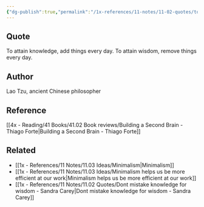 ```yaml
---
{"dg-publish":true,"permalink":"/1x-references/11-notes/11-02-quotes/to-attain-knowledge-add-things-every-day-to-attain-wisdom-remove-things-every-day-lao-tzu/","title":"To attain knowledge, add things every day. To attain wisdom, remove things every day - Lao Tzu"}
---
```



## Quote
To attain knowledge, add things every day. To attain wisdom, remove things every day.


## Author
Lao Tzu, ancient Chinese philosopher

## Reference
[[4x - Reading/41 Books/41.02 Book reviews/Building a Second Brain - Thiago Forte\|Building a Second Brain - Thiago Forte]]

## Related
- [[1x - References/11 Notes/11.03 Ideas/Minimalism\|Minimalism]]
- [[1x - References/11 Notes/11.03 Ideas/Minimalism helps us be more efficient at our work\|Minimalism helps us be more efficient at our work]]
- [[1x - References/11 Notes/11.02 Quotes/Dont mistake knowledge for wisdom - Sandra Carey\|Dont mistake knowledge for wisdom - Sandra Carey]]